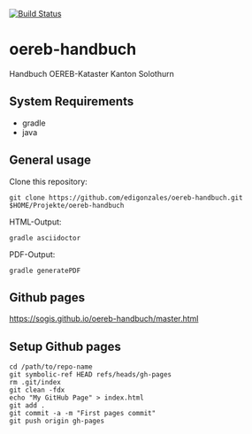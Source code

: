 [![Build Status](https://travis-ci.org/sogis/oereb-handbuch.svg?branch=master)](https://travis-ci.org/sogis/oereb-handbuch)
# oereb-handbuch
Handbuch OEREB-Kataster Kanton Solothurn

## System Requirements

* gradle
* java

## General usage

Clone this repository:

```
git clone https://github.com/edigonzales/oereb-handbuch.git $HOME/Projekte/oereb-handbuch
```

HTML-Output:
```
gradle asciidoctor
```

PDF-Output:
```
gradle generatePDF
```

## Github pages

https://sogis.github.io/oereb-handbuch/master.html

## Setup Github pages

```
cd /path/to/repo-name
git symbolic-ref HEAD refs/heads/gh-pages
rm .git/index
git clean -fdx
echo "My GitHub Page" > index.html
git add .
git commit -a -m "First pages commit"
git push origin gh-pages
```